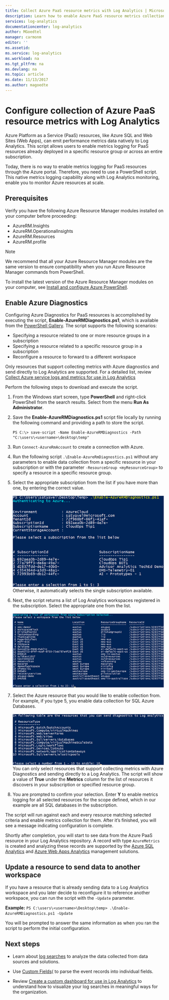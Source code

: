 ```yaml
---
title: Collect Azure PaaS resource metrics with Log Analytics | Microsoft Docs
description: Learn how to enable Azure PaaS resource metrics collection using PowerShell for retention and analysis in Log Analytics.
services: log-analytics
documentationcenter: log-analytics
author: MGoedtel
manager: carmonm
editor: ''
ms.assetid: 
ms.service: log-analytics
ms.workload: na
ms.tgt_pltfrm: na
ms.devlang: na
ms.topic: article
ms.date: 11/13/2017
ms.author: magoedte
---
```


# Configure collection of Azure PaaS resource metrics with Log Analytics

Azure Platform as a Service (PaaS) resources, like Azure SQL and Web Sites (Web Apps), can emit performance metrics data natively to Log Analytics. This script allows users to enable metrics logging for PaaS resources already deployed in a specific resource group or across an entire subscription. 

Today, there is no way to enable metrics logging for PaaS resources through the Azure portal. Therefore, you need to use a PowerShell script. This native metrics logging capability along with Log Analytics monitoring, enable you to monitor Azure resources at scale. 

## Prerequisites
Verify you have the following Azure Resource Manager modules installed on your computer before proceeding:

- AzureRM.Insights
- AzureRM.OperationalInsights
- AzureRM.Resources
- AzureRM.profile

>[!NOTE]
>We recommend that all your Azure Resource Manager modules are the same version to ensure compatibility when you run Azure Resource Manager commands from PowerShell.
>
To install the latest version of the Azure Resource Manager modules on your computer, see [Install and configure Azure PowerShell](https://docs.microsoft.com/powershell/azure/install-azurerm-ps?view=azurermps-4.4.1#update-azps).  

## Enable Azure Diagnostics  
Configuring Azure Diagnostics for PaaS resources is accomplished by executing the script, **Enable-AzureRMDiagnostics.ps1**, which is available from the [PowerShell Gallery](https://www.powershellgallery.com/packages/Enable-AzureRMDiagnostics/2.52/DisplayScript).  The script supports the following scenarios:
  
* Specifying a resource related to one or more resource groups in a subscription  
* Specifying a resource related to a specific resource group in a subscription  
* Reconfigure a resource to forward to a different workspace

Only resources that support collecting metrics with Azure diagnostics and send directly to Log Analytics are supported.  For a detailed list, review [Collect Azure service logs and metrics for use in Log Analytics](log-analytics-azure-storage.md) 

Perform the following steps to download and execute the script.

1.  From the Windows start screen, type **PowerShell** and right-click PowerShell from the search results.  Select from the menu **Run As Administrator**.   
2. Save the **Enable-AzureRMDiagnostics.ps1** script file locally by running the following command and providing a path to store the script.    

    ```
    PS C:\> save-script -Name Enable-AzureRMDiagnostics -Path "C:\users\<username>\desktop\temp"
    ```

3. Run `Connect-AzureRmAccount` to create a connection with Azure.   
4. Run the following script `.\Enable-AzureRmDiagnostics.ps1` without any parameters to enable data collection from a specific resource in your subscription or with the parameter `-ResourceGroup <myResourceGroup>` to specify a resource in a specific resource group.   
5. Select the appropriate subscription from the list if you have more than one, by entering the correct value.<br><br> ![Select subscription returned by script](./media/log-analytics-collect-azurepass-posh/script-select-subscription.png)<br> Otherwise, it automatically selects the single subscription available.
6. Next, the script returns a list of Log Analytics workspaces registered in the subscription.  Select the appropriate one from the list.<br><br> ![Select workspace returned by script](./media/log-analytics-collect-azurepass-posh/script-select-workspace.png)<br> 
7. Select the Azure resource that you would like to enable collection from. For example, if you type 5, you enable data collection for SQL Azure Databases.<br><br> ![Select resource type returned by script](./media/log-analytics-collect-azurepass-posh/script-select-resource.png)<br>
   You can only select resources that support collecting metrics with Azure Diagnostics and sending directly to a Log Analytics.  The script will show a value of **True** under the **Metrics** column for the list of resources it discovers in your subscription or specified resource group.    
8. You are prompted to confirm your selection.  Enter **Y** to enable metrics logging for all selected resources for the scope defined, which in our example are all SQL databases in the subscription.  

The script will run against each and every resource matching selected criteria and enable metrics collection for them. After it’s finished, you will see a message indicating configuration is complete.  

Shortly after completion, you will start to see data from the Azure PaaS resource in your Log Analytics repository.  A record with type `AzureMetrics` is created and analyzing these records are supported by the [Azure SQL Analytics](log-analytics-azure-sql.md) and [Azure Web Apps Analytics](log-analytics-azure-web-apps-analytics.md) management solutions.   

## Update a resource to send data to another workspace
If you have a resource that is already sending data to a Log Analytics workspace and you later decide to reconfigure it to reference another workspace, you can run the script with the `-Update` parameter.  

**Example:** 
`PS C:\users\<username>\Desktop\temp> .\Enable-AzureRMDiagnostics.ps1 -Update`

You will be prompted to answer the same information as when you ran the script to perform the initial configuration.  

## Next steps

* Learn about [log searches](log-analytics-log-searches.md) to analyze the data collected from data sources and solutions. 

* Use [Custom Fields](log-analytics-custom-fields.md)( to parse the event records into individual fields.

* Review [Create a custom dashboard for use in Log Analytics](log-analytics-dashboards.md) to understand how to visualize your log searches in meaningful ways for the organization.
